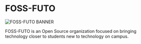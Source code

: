 # FOSS-FUTO

![FOSS-FUTO BANNER](https://user-images.githubusercontent.com/30195980/47441263-a86c9a00-d7a7-11e8-8f5e-cb43b9b3d74b.png)

FOSS-FUTO is an Open Source organization focused on bringing technology closer to students new to technology on campus.